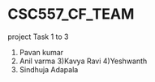 # CSC557_CF_TEAM
project
Task 1 to 3
1) Pavan kumar
2) Anil varma
3)Kavya Ravi
4)Yeshwanth
5) Sindhuja Adapala
